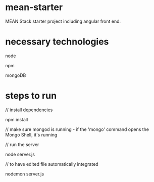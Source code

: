 mean-starter
============

MEAN Stack starter project including angular front end.

necessary technologies
======================

node

npm

mongoDB

steps to run
============

// install dependencies

npm install

// make sure mongod is running - if the 'mongo' command opens the Mongo Shell, it's running

// run the server

node server.js

// to have edited file automatically integrated

nodemon server.js
 
